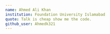 ```yaml
---
name: Ahmed Ali Khan
institution: Foundation University Islamabad
quote: Talk is cheap show me the code.
github_user: Ahmedk321
---
```

